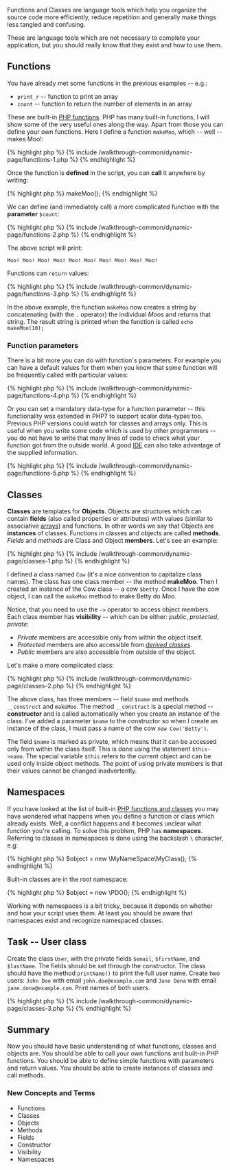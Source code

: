 
Functions and Classes are language tools which help you organize the
source code more efficiently, reduce repetition and generally make things
less tangled and confusing.

These are language tools which are not necessary to complete your application,
but you should really know that they exist and how to use them.

## Functions
You have already met some functions in the previous examples -- e.g.:

- `print_r` -- function to print an array
- `count` -- function to return the number of elements in an array

These are built-in [PHP functions](http://php.net/manual/en/funcref.php). PHP has many built-in functions, I will
show some of the very useful ones along the way. Apart from those
you can define your own functions. Here I define a function `makeMoo`,
which -- well -- makes Moo!:

{% highlight php %}
{% include /walkthrough-common/dynamic-page/functions-1.php %}
{% endhighlight %}

Once the function is **defined** in the script, you can **call** it anywhere by writing:

{% highlight php %}
makeMoo();
{% endhighlight %}

We can define (and immediately call) a more complicated function
with the **parameter** `$count`:

{% highlight php %}
{% include /walkthrough-common/dynamic-page/functions-2.php %}
{% endhighlight %}

The above script will print:

    Moo! Moo! Moo! Moo! Moo! Moo! Moo! Moo! Moo! Moo!

Functions can `return` values:

{% highlight php %}
{% include /walkthrough-common/dynamic-page/functions-3.php %}
{% endhighlight %}

In the above example, the function `makeMoo` now creates a string by
concatenating (with the `.` operator) the individual *Moo*s and returns
that string. The result string is printed when the function is called `echo makeMoo(10);`

### Function parameters
There is a bit more you can do with function's parameters. For example you can have a default
values for them when you know that some function will be frequently called with particular values:

{% highlight php %}
{% include /walkthrough-common/dynamic-page/functions-4.php %}
{% endhighlight %}

Or you can set a mandatory data-type for a function parameter -- this functionality was extended in PHP7
to support scalar data-types too. Previous PHP versions could watch for classes and arrays only.
This is useful when you write some code which is used by other programmers -- you do not have to write that many lines of
code to check what your function got from the outside world. A good [IDE](todo) can also take advantage of the 
supplied information.

{% highlight php %}
{% include /walkthrough-common/dynamic-page/functions-5.php %}
{% endhighlight %}

## Classes
**Classes** are templates for **Objects**. Objects are structures which can contain
**fields** (also called properties or attributes) with values (similar to associative
[arrays](/en/apv/walkthrough/dynamic-page/array/)) and functions. In other words we 
say that Objects are **instances** of
classes. Functions in classes and objects are called **methods**.
*Fields* and *methods* are Class and Object **members**. Let's see an example:

{% highlight php %}
{% include /walkthrough-common/dynamic-page/classes-1.php %}
{% endhighlight %}

I defined a class named `Cow` (it's a nice convention to capitalize class names). The
class has one class member -- the method **makeMoo**. Then I created an instance of
the Cow class -- a cow `$betty`. Once I have the cow object, I can call the `makeMoo`
method to make Betty do *Moo*.

Notice, that you need to use the `->` operator to access object members. Each class member
has **visibility** -- which can be either: *public*, *protected*, *private*:

- *Private* members are accessible only from within the object itself.
- *Protected* members are also accessible from 
[*derived classes*](https://en.wikipedia.org/wiki/Inheritance_(object-oriented_programming)).
- *Public* members are also accessible from outside of the object.

Let's make a more complicated class:

{% highlight php %}
{% include /walkthrough-common/dynamic-page/classes-2.php %}
{% endhighlight %}

The above class, has three members -- field `$name` and methods
`__construct` and `makeMoo`. The method `__construct` is a special method --
**constructor** and is called automatically when you create an instance of the
class. I've added a parameter `$name` to the constructor so when I create an
instance of the class, I must pass a name of the cow `new Cow('Betty')`.

The field `$name` is marked as private, which means that it can be accessed only from
within the class itself. This is done using the statement `$this->name`.
The special variable `$this` refers to the current object and can be used only
inside object methods. The point of using private members is that their values
cannot be changed inadvertently.

## Namespaces
If you have looked at the list of built-in [PHP functions and classes](http://php.net/manual/en/funcref.php) 
you may have wondered
what happens when you define a function or class which already exists. Well, a
conflict happens and it becomes unclear what function you're calling. To solve this problem, PHP has
**namespaces**. Referring to classes in namespaces is done using the backslash `\` character, e.g:

{% highlight php %}
$object = new \MyNameSpace\MyClass();
{% endhighlight %}

Built-in classes are in the root namespace:

{% highlight php %}
$object = new \PDO();
{% endhighlight %}

Working with namespaces is a bit tricky, because it depends on whether and how your script
uses them. At least you should be aware that namespaces exist and recognize namespaced classes.

## Task -- User class
Create the class `User`, with the private fields `$email`, `$firstName`, and `$lastName`. The
fields should be set through the constructor. The class should have the method `printName()` to
print the full user name. Create two users: `John Doe` with email `john.doe@example.com` and
`Jane Dona` with email `jane.dona@example.com`. Print names of both users.

{% highlight php %}
{% include /walkthrough-common/dynamic-page/classes-3.php %}
{% endhighlight %}

## Summary
Now you should have basic understanding of what functions, classes and objects are.
You should be able to call your own functions and built-in PHP functions. You should be able
to define simple functions with parameters and return values. You should be able
to create instances of classes and call methods.

### New Concepts and Terms
- Functions
- Classes
- Objects
- Methods
- Fields
- Constructor
- Visibility
- Namespaces
